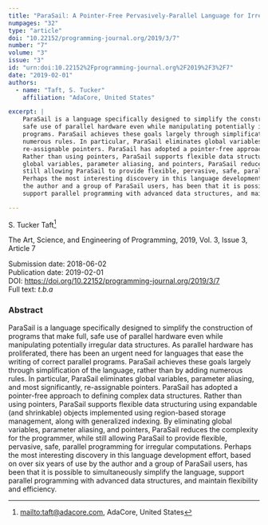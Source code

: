 ```yaml
---
title: "ParaSail: A Pointer-Free Pervasively-Parallel Language for Irregular Computations"
numpages: "32"
type: "article"
doi: "10.22152/programming-journal.org/2019/3/7"
number: "7"
volume: "3"
issue: "3"
id: "urn:doi:10.22152%2Fprogramming-journal.org%2F2019%2F3%2F7"
date: "2019-02-01"
authors: 
  - name: "Taft, S. Tucker"
    affiliation: "AdaCore, United States"

excerpt: |
    ParaSail is a language specifically designed to simplify the construction of programs that make full,
    safe use of parallel hardware even while manipulating potentially irregular data structures. As parallel hardware has proliferated, there has been an urgent need for languages that ease the writing of correct parallel
    programs. ParaSail achieves these goals largely through simplification of the language, rather than by adding
    numerous rules. In particular, ParaSail eliminates global variables, parameter aliasing, and most significantly,
    re-assignable pointers. ParaSail has adopted a pointer-free approach to defining complex data structures.
    Rather than using pointers, ParaSail supports flexible data structuring using expandable (and shrinkable) objects implemented using region-based storage management, along with generalized indexing. By eliminating
    global variables, parameter aliasing, and pointers, ParaSail reduces the complexity for the programmer, while
    still allowing ParaSail to provide flexible, pervasive, safe, parallel programming for irregular computations.
    Perhaps the most interesting discovery in this language development effort, based on over six years of use by
    the author and a group of ParaSail users, has been that it is possible to simultaneously simplify the language,
    support parallel programming with advanced data structures, and maintain flexibility and efficiency.

---
```

S. Tucker Taft[^1]

The Art, Science, and Engineering of Programming, 2019, Vol. 3, Issue 3, Article 7

Submission date: 2018-06-02  
Publication date: 2019-02-01  
DOI: <https://doi.org/10.22152/programming-journal.org/2019/3/7>  
Full text: *t.b.a*  


### Abstract
ParaSail is a language specifically designed to simplify the construction of programs that make full,
safe use of parallel hardware even while manipulating potentially irregular data structures. As parallel hardware has proliferated, there has been an urgent need for languages that ease the writing of correct parallel
programs. ParaSail achieves these goals largely through simplification of the language, rather than by adding
numerous rules. In particular, ParaSail eliminates global variables, parameter aliasing, and most significantly,
re-assignable pointers. ParaSail has adopted a pointer-free approach to defining complex data structures.
Rather than using pointers, ParaSail supports flexible data structuring using expandable (and shrinkable) objects implemented using region-based storage management, along with generalized indexing. By eliminating
global variables, parameter aliasing, and pointers, ParaSail reduces the complexity for the programmer, while
still allowing ParaSail to provide flexible, pervasive, safe, parallel programming for irregular computations.
Perhaps the most interesting discovery in this language development effort, based on over six years of use by
the author and a group of ParaSail users, has been that it is possible to simultaneously simplify the language,
support parallel programming with advanced data structures, and maintain flexibility and efficiency.


[^1]: <mailto:taft@adacore.com>, AdaCore, United States
